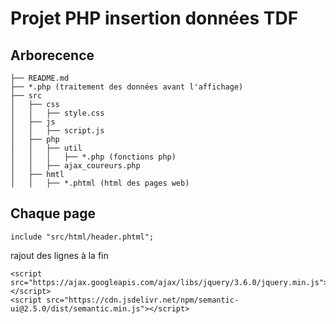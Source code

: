 # Projet PHP insertion données TDF

## Arborecence

```
├── README.md
├── *.php (traitement des données avant l'affichage)
├── src
│   ├── css 
│   │   ├── style.css
│   ├── js
│   │   ├── script.js
│   ├── php
│   │   ├── util
│   │   │   ├── *.php (fonctions php)
│   │   ├── ajax_coureurs.php
│   ├── hmtl
│   │   ├── *.phtml (html des pages web)

```

## Chaque page

```
include "src/html/header.phtml";
```

rajout des lignes à la fin
```
<script src="https://ajax.googleapis.com/ajax/libs/jquery/3.6.0/jquery.min.js"></script>
<script src="https://cdn.jsdelivr.net/npm/semantic-ui@2.5.0/dist/semantic.min.js"></script>
```

